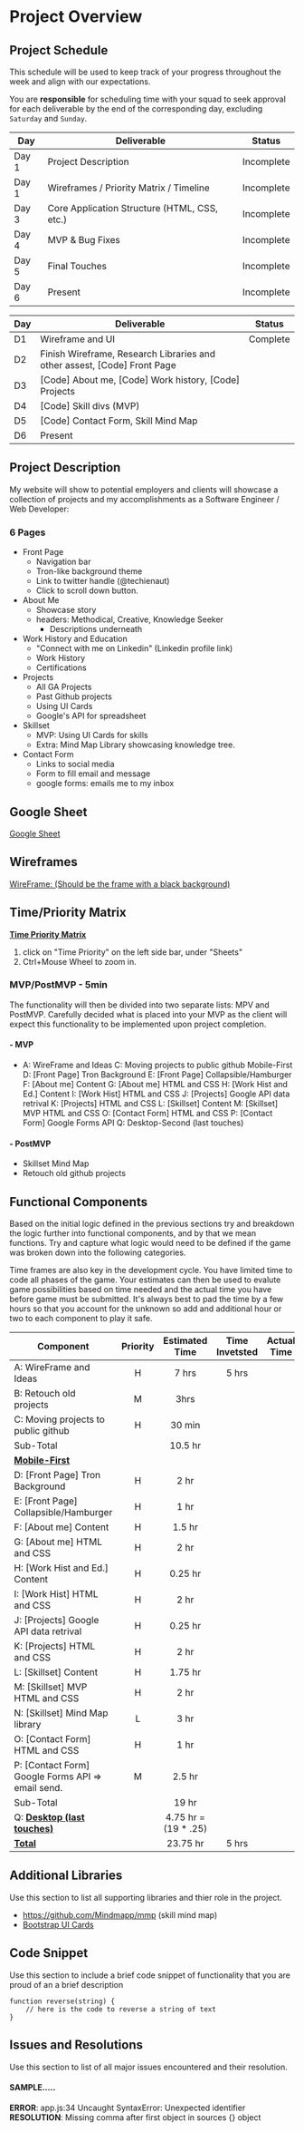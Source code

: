 # Project Overview

## Project Schedule

This schedule will be used to keep track of your progress throughout the week and align with our expectations.  

You are **responsible** for scheduling time with your squad to seek approval for each deliverable by the end of the corresponding day, excluding `Saturday` and `Sunday`.

|  Day | Deliverable | Status
|---|---| ---|
|Day 1| Project Description | Incomplete
|Day 1| Wireframes / Priority Matrix / Timeline | Incomplete
|Day 3| Core Application Structure (HTML, CSS, etc.) | Incomplete
|Day 4| MVP & Bug Fixes | Incomplete
|Day 5| Final Touches | Incomplete
|Day 6| Present | Incomplete

| Day  | Deliverable                                                  | Status   |
| ---- | ------------------------------------------------------------ | -------- |
| D1   | Wireframe and UI                                             | Complete |
| D2   | Finish Wireframe, Research Libraries and other assest, [Code] Front Page |          |
| D3   | [Code] About me, [Code] Work history, [Code] Projects        |          |
| D4   | [Code] Skill divs (MVP)                                      |          |
| D5   | [Code] Contact Form, Skill Mind Map                          |          |
| D6   | Present                                                      |          |



## Project Description

My website will show to potential employers and clients will showcase a collection of projects and my accomplishments as a Software Engineer / Web Developer:

### 6 Pages 

- Front Page
  - Navigation bar
  - Tron-like background theme
  - Link to twitter handle (@techienaut)
  - Click to scroll down button.
- About Me
  - Showcase story
  - headers: Methodical, Creative, Knowledge Seeker
    - Descriptions underneath
- Work History and Education
  - "Connect with me on Linkedin" (Linkedin profile link)
  - Work History
  - Certifications
- Projects
  - All GA Projects
  - Past Github projects
  - Using UI Cards
  - Google's API for spreadsheet
- Skillset
  - MVP: Using UI Cards for skills
  - Extra: Mind Map Library showcasing knowledge tree.
- Contact Form
  - Links to social media
  - Form to fill email and message
  - google forms: emails me to my inbox

## Google Sheet

[Google Sheet](https://docs.google.com/spreadsheets/d/1DfAA8BO98XjX5GeqjctSKzKRZMktYXFHZGb8mR-fEQ0/edit?usp=sharing)

## Wireframes

 [WireFrame: (Should be the frame with a black background)](https://www.figma.com/file/3scDXZePjvadqEBwMG139M/Untitled?node-id=0%3A1)

## Time/Priority Matrix 



**[Time Priority Matrix](https://www.figma.com/file/3scDXZePjvadqEBwMG139M/Untitled?node-id=3%3A0)**

1. click on "Time Priority" on the left side bar, under "Sheets"
2. Ctrl+Mouse Wheel to zoom in.

### MVP/PostMVP - 5min

The functionality will then be divided into two separate lists: MPV and PostMVP.  Carefully decided what is placed into your MVP as the client will expect this functionality to be implemented upon project completion.  

#### - MVP

- A: WireFrame and Ideas
  C: Moving projects to public github
  Mobile-First
  D: [Front Page] Tron Background
  E: [Front Page] Collapsible/Hamburger
  F: [About me] Content
  G: [About me] HTML and CSS
  H: [Work Hist and Ed.] Content
  I: [Work Hist] HTML and CSS
  J: [Projects] Google API data retrival
  K: [Projects] HTML and CSS
  L: [Skillset] Content
  M: [Skillset] MVP HTML and CSS
  O: [Contact Form] HTML and CSS
  P: [Contact Form] Google Forms API
  Q: Desktop-Second (last touches)

#### - PostMVP

- Skillset Mind Map
- Retouch old github projects

### 

## Functional Components

Based on the initial logic defined in the previous sections try and breakdown the logic further into functional components, and by that we mean functions.  Try and capture what logic would need to be defined if the game was broken down into the following categories.

Time frames are also key in the development cycle.  You have limited time to code all phases of the game.  Your estimates can then be used to evalute game possibilities based on time needed and the actual time you have before game must be submitted. It's always best to pad the time by a few hours so that you account for the unknown so add and additional hour or two to each component to play it safe.

| Component | Priority | Estimated Time | Time Invetsted | Actual Time |
| --- | :---: |  :---: | :---: | :---: |
| A: WireFrame and Ideas                            | H | 7 hrs | 5 hrs |  |
| B: Retouch old projects                           |    M     | 3hrs|                |             |
| C: Moving projects to public github               | H | 30 min |  |             |
| Sub-Total                                         |  | 10.5 hr |  |             |
| **<u>Mobile-First</u>**                           |  |  |  |             |
| D: [Front Page] Tron Background | H | 2 hr |  |  |
| E: [Front Page] Collapsible/Hamburger | H | 1 hr |  |  |
| F: [About me] Content | H | 1.5 hr |  |  |
| G: [About me] HTML and CSS | H | 2 hr |  |  |
| H: [Work Hist and Ed.] Content | H | 0.25 hr |  |  |
| I: [Work Hist] HTML and CSS | H | 2 hr |  |  |
| J: [Projects] Google API data retrival | H | 0.25 hr |  |  |
| K: [Projects] HTML and CSS | H | 2 hr |  |  |
| L: [Skillset] Content | H | 1.75 hr |  |  |
| M: [Skillset] MVP HTML and CSS | H | 2 hr |  |  |
| N: [Skillset] Mind Map library | L | 3 hr |  |  |
| O: [Contact Form] HTML and CSS | H | 1 hr |  |  |
| P: [Contact Form] Google Forms API => email send. | M | 2.5 hr |  |  |
| Sub-Total |  | 19 hr |  |  |
| Q: **<u>Desktop (last touches)</u>** |  | 4.75 hr = (19 * .25) |  |  |
| <u>**Total**</u> |  | 23.75 hr | 5 hrs |  |

## Additional Libraries
 Use this section to list all supporting libraries and thier role in the project. 

- https://github.com/Mindmapp/mmp (skill mind map)
- [Bootstrap UI Cards](https://getbootstrap.com/docs/4.0/components/card/)

## Code Snippet

Use this section to include a brief code snippet of functionality that you are proud of an a brief description  

```
function reverse(string) {
	// here is the code to reverse a string of text
}
```

## Issues and Resolutions
 Use this section to list of all major issues encountered and their resolution.

#### SAMPLE.....
**ERROR**: app.js:34 Uncaught SyntaxError: Unexpected identifier                                
**RESOLUTION**: Missing comma after first object in sources {} object